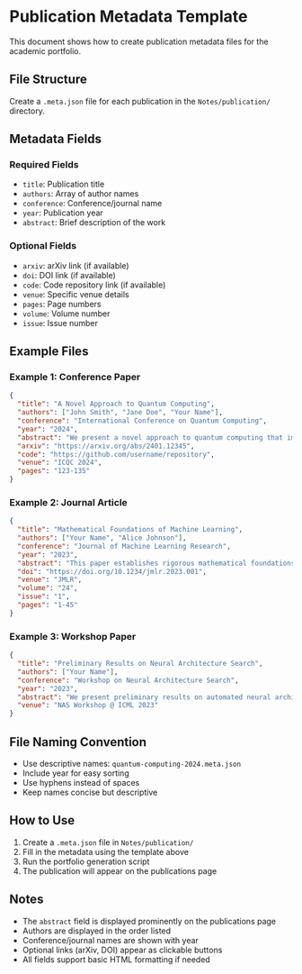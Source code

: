# Publication Metadata Template

This document shows how to create publication metadata files for the academic portfolio.

## File Structure

Create a `.meta.json` file for each publication in the `Notes/publication/` directory.

## Metadata Fields

### Required Fields
- `title`: Publication title
- `authors`: Array of author names
- `conference`: Conference/journal name
- `year`: Publication year
- `abstract`: Brief description of the work

### Optional Fields
- `arxiv`: arXiv link (if available)
- `doi`: DOI link (if available)
- `code`: Code repository link (if available)
- `venue`: Specific venue details
- `pages`: Page numbers
- `volume`: Volume number
- `issue`: Issue number

## Example Files

### Example 1: Conference Paper
```json
{
  "title": "A Novel Approach to Quantum Computing",
  "authors": ["John Smith", "Jane Doe", "Your Name"],
  "conference": "International Conference on Quantum Computing",
  "year": "2024",
  "abstract": "We present a novel approach to quantum computing that improves upon existing methods by 40%. Our technique combines machine learning with quantum algorithms to achieve unprecedented performance in optimization problems.",
  "arxiv": "https://arxiv.org/abs/2401.12345",
  "code": "https://github.com/username/repository",
  "venue": "ICQC 2024",
  "pages": "123-135"
}
```

### Example 2: Journal Article
```json
{
  "title": "Mathematical Foundations of Machine Learning",
  "authors": ["Your Name", "Alice Johnson"],
  "conference": "Journal of Machine Learning Research",
  "year": "2023",
  "abstract": "This paper establishes rigorous mathematical foundations for modern machine learning algorithms, providing theoretical guarantees for convergence and generalization.",
  "doi": "https://doi.org/10.1234/jmlr.2023.001",
  "venue": "JMLR",
  "volume": "24",
  "issue": "1",
  "pages": "1-45"
}
```

### Example 3: Workshop Paper
```json
{
  "title": "Preliminary Results on Neural Architecture Search",
  "authors": ["Your Name"],
  "conference": "Workshop on Neural Architecture Search",
  "year": "2023",
  "abstract": "We present preliminary results on automated neural architecture search, showing promising improvements in efficiency and accuracy.",
  "venue": "NAS Workshop @ ICML 2023"
}
```

## File Naming Convention

- Use descriptive names: `quantum-computing-2024.meta.json`
- Include year for easy sorting
- Use hyphens instead of spaces
- Keep names concise but descriptive

## How to Use

1. Create a `.meta.json` file in `Notes/publication/`
2. Fill in the metadata using the template above
3. Run the portfolio generation script
4. The publication will appear on the publications page

## Notes

- The `abstract` field is displayed prominently on the publications page
- Authors are displayed in the order listed
- Conference/journal names are shown with year
- Optional links (arXiv, DOI) appear as clickable buttons
- All fields support basic HTML formatting if needed
